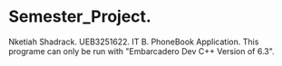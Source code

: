 # Semester_Project.
Nketiah Shadrack.
UEB3251622.
IT B.
PhoneBook Application.
This programe can only be run with "Embarcadero Dev C++ Version of 6.3".
